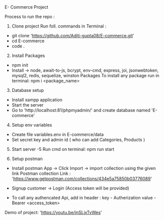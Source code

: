 E- Commerce Project

Process to run the repo :
1) Clone project
Run foll. commands in Terminal :
- git clone 'https://github.com/Aditi-gupta08/E-commerce.git'
- cd E-commerce
- code .
   

2) Install Packages
- npm init
- Install -> node, await-to-js, bcrypt, env-cmd, express, joi, jsonwebtoken, mysql2, redis, sequelize, winston Packages
  To install any package run in terminal: npm i <package_name>


3) Database setup
- Install xampp application 
- Start the server
- Go to 'http://localhost:81/phpmyadmin/' and create database named 'E-commerce'


4) Setup env variables 
- Create file variables.env in E-commerce/data 
- Set secret key and admin id ( who can add Categories, Products )


5) Start server
-5 Run cmd on terminal: npm run start


6) Setup postman
- Install postman App -> Click Import -> import collection using the given link 
  Postman collection Link : 'https://www.getpostman.com/collections/434e5a75850b03776089'

- Signup customer -> Login (Access token will be provided)
- To call any authencated Api, add in header :
  key - Autherization  value - Bearer <access_token>



Demo of project: 'https://youtu.be/jnSLjxTvWes'